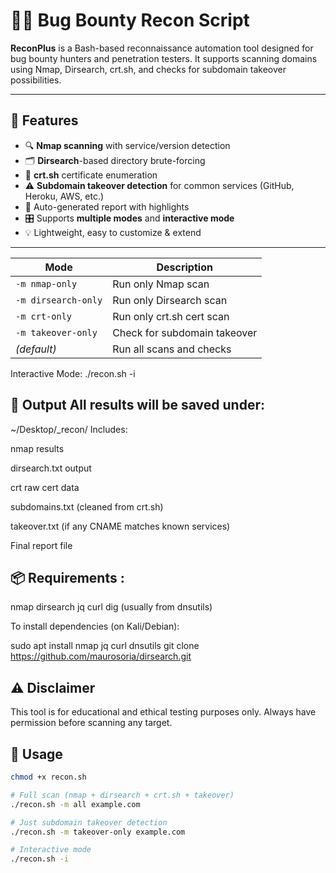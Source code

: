 # 🕵️‍♂️ Bug Bounty Recon Script

**ReconPlus** is a Bash-based reconnaissance automation tool designed for bug bounty hunters and penetration testers. It supports scanning domains using Nmap, Dirsearch, crt.sh, and checks for subdomain takeover possibilities.

---

## 🔧 Features

- 🔍 **Nmap scanning** with service/version detection
- 🗂 **Dirsearch**-based directory brute-forcing
- 📜 **crt.sh** certificate enumeration
- ⚠️ **Subdomain takeover detection** for common services (GitHub, Heroku, AWS, etc.)
- 🧾 Auto-generated report with highlights
- 🎛 Supports **multiple modes** and **interactive mode**
- 💡 Lightweight, easy to customize & extend

---

| Mode                | Description                  |
| ------------------- | ---------------------------- |
| `-m nmap-only`      | Run only Nmap scan           |
| `-m dirsearch-only` | Run only Dirsearch scan      |
| `-m crt-only`       | Run only crt.sh cert scan    |
| `-m takeover-only`  | Check for subdomain takeover |
| *(default)*         | Run all scans and checks     |

Interactive Mode:
./recon.sh -i

## 📄 Output All results will be saved under:

~/Desktop/<domain>_recon/
Includes:

nmap results

dirsearch.txt output

crt raw cert data

subdomains.txt (cleaned from crt.sh)

takeover.txt (if any CNAME matches known services)

Final report file

## 📦 Requirements :

nmap
dirsearch
jq
curl
dig (usually from dnsutils)

To install dependencies (on Kali/Debian):

sudo apt install nmap jq curl dnsutils
git clone https://github.com/maurosoria/dirsearch.git

## ⚠️ Disclaimer
This tool is for educational and ethical testing purposes only.
Always have permission before scanning any target.

## 🚀 Usage

```bash
chmod +x recon.sh

# Full scan (nmap + dirsearch + crt.sh + takeover)
./recon.sh -m all example.com

# Just subdomain takeover detection
./recon.sh -m takeover-only example.com

# Interactive mode
./recon.sh -i
